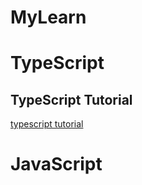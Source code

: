 # MyLearn

# TypeScript

## TypeScript Tutorial
[typescript tutorial](TypeScript/typescript-tutorial/chapter1/README.md)

# JavaScript